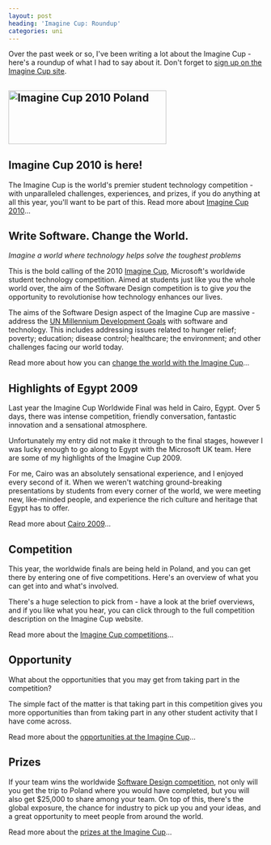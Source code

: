 ```yaml
---
layout: post
heading: 'Imagine Cup: Roundup'
categories: uni
---
```


Over the past week or so, I've been writing a lot about the Imagine Cup - here's a roundup of what I had to say about it. Don't forget to [sign up on the Imagine Cup site](http://www.imaginecup.com).

## <a rel="attachment wp-att-1147" href="http://www.chris-alexander.co.uk/1145/ic10"><img class="alignleft size-full wp-image-1147" title="Imagine Cup 2010 Poland" src="http://www.chris-alexander.co.uk/wp-content/uploads/2009/11/ic10.PNG" alt="Imagine Cup 2010 Poland" width="312" height="106"></a>

## Imagine Cup 2010 is here!

The Imagine Cup is the world's premier student technology competition - with unparalleled challenges, experiences, and prizes, if you do anything at all this year, you'll want to be part of this. Read more about [Imagine Cup 2010](http://www.chris-alexander.co.uk/1145)...

## Write Software. Change the World.

*Imagine a world where technology helps solve the toughest problems*

This is the bold calling of the 2010 [Imagine Cup](http://imaginecup.com/), Microsoft's worldwide student technology competition. Aimed at students just like you the whole world over, the aim of the Software Design competition is to give *you* the opportunity to revolutionise how technology enhances our lives.

The aims of the Software Design aspect of the Imagine Cup are massive - address the [UN Millennium Development Goals](http://en.wikipedia.org/wiki/Millennium_Development_Goals) with software and technology. This includes addressing issues related to hunger relief; poverty; education; disease control; healthcare; the environment; and other challenges facing our world today.

Read more about how you can [change the world with the Imagine Cup](http://www.chris-alexander.co.uk/1191)...

## Highlights of Egypt 2009

Last year the Imagine Cup Worldwide Final was held in Cairo, Egypt. Over 5 days, there was intense competition, friendly conversation, fantastic innovation and a sensational atmosphere.

Unfortunately my entry did not make it through to the final stages, however I was lucky enough to go along to Egypt with the Microsoft UK team. Here are some of my highlights of the Imagine Cup 2009.

<span>For me, Cairo was an absolutely sensational experience, and I enjoyed every second of it. When we weren't watching ground-breaking presentations by students from every corner of the world, we were meeting new, like-minded people, and experience the rich culture and heritage that Egypt has to offer.</span>

<span>Read more about [Cairo 2009](http://www.chris-alexander.co.uk/1211)...</span>

## <span>Competition</span>

This year, the worldwide finals are being held in Poland, and you can get there by entering one of five competitions. Here's an overview of what you can get into and what's involved.

There's a huge selection to pick from - have a look at the brief overviews, and if you like what you hear, you can click through to the full competition description on the Imagine Cup website.

Read more about the [Imagine Cup competitions](http://www.chris-alexander.co.uk/1210)...

## Opportunity

What about the opportunities that you may get from taking part in the competition?

The simple fact of the matter is that taking part in this competition gives you more opportunities than from taking part in any other student activity that I have come across.

Read more about the [opportunities at the Imagine Cup](http://www.chris-alexander.co.uk/1209)...

## Prizes

If your team wins the worldwide [Software Design competition](http://imaginecup.com/Competition/mycompetitionportal.aspx?competitionId=37), not only will you get the trip to Poland where you would have completed, but you will also get $25,000 to share among your team. On top of this, there's the global exposure, the chance for industry to pick up you and your ideas, and a great opportunity to meet people from around the world.

Read more about the [prizes at the Imagine Cup](http://www.chris-alexander.co.uk/1208)...